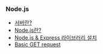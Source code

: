 ### Node.js

- [서버란?](서버란/README.md)
- [Node.js란?](Node.js란/README.md)
- [Node.js & Express 라이브러리 설치](Node.js%20%26%20Express%20라이브러리%20설치/README.md)
- [Basic GET request](Basic%20GET%20request/README.md)
